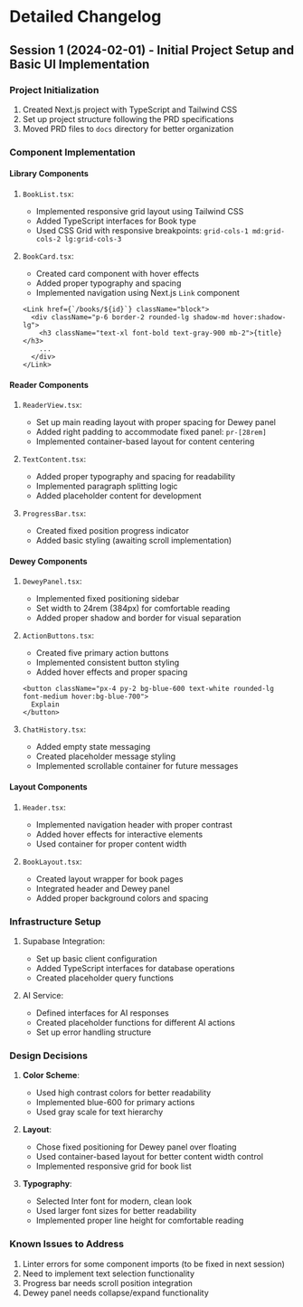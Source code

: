 # Detailed Changelog

## Session 1 (2024-02-01) - Initial Project Setup and Basic UI Implementation

### Project Initialization
1. Created Next.js project with TypeScript and Tailwind CSS
2. Set up project structure following the PRD specifications
3. Moved PRD files to `docs` directory for better organization

### Component Implementation

#### Library Components
1. `BookList.tsx`:
   - Implemented responsive grid layout using Tailwind CSS
   - Added TypeScript interfaces for Book type
   - Used CSS Grid with responsive breakpoints: `grid-cols-1 md:grid-cols-2 lg:grid-cols-3`

2. `BookCard.tsx`:
   - Created card component with hover effects
   - Added proper typography and spacing
   - Implemented navigation using Next.js `Link` component
   ```tsx
   <Link href={`/books/${id}`} className="block">
     <div className="p-6 border-2 rounded-lg shadow-md hover:shadow-lg">
       <h3 className="text-xl font-bold text-gray-900 mb-2">{title}</h3>
       ...
     </div>
   </Link>
   ```

#### Reader Components
1. `ReaderView.tsx`:
   - Set up main reading layout with proper spacing for Dewey panel
   - Added right padding to accommodate fixed panel: `pr-[28rem]`
   - Implemented container-based layout for content centering

2. `TextContent.tsx`:
   - Added proper typography and spacing for readability
   - Implemented paragraph splitting logic
   - Added placeholder content for development

3. `ProgressBar.tsx`:
   - Created fixed position progress indicator
   - Added basic styling (awaiting scroll implementation)

#### Dewey Components
1. `DeweyPanel.tsx`:
   - Implemented fixed positioning sidebar
   - Set width to 24rem (384px) for comfortable reading
   - Added proper shadow and border for visual separation

2. `ActionButtons.tsx`:
   - Created five primary action buttons
   - Implemented consistent button styling
   - Added hover effects and proper spacing
   ```tsx
   <button className="px-4 py-2 bg-blue-600 text-white rounded-lg font-medium hover:bg-blue-700">
     Explain
   </button>
   ```

3. `ChatHistory.tsx`:
   - Added empty state messaging
   - Created placeholder message styling
   - Implemented scrollable container for future messages

#### Layout Components
1. `Header.tsx`:
   - Implemented navigation header with proper contrast
   - Added hover effects for interactive elements
   - Used container for proper content width

2. `BookLayout.tsx`:
   - Created layout wrapper for book pages
   - Integrated header and Dewey panel
   - Added proper background colors and spacing

### Infrastructure Setup
1. Supabase Integration:
   - Set up basic client configuration
   - Added TypeScript interfaces for database operations
   - Created placeholder query functions

2. AI Service:
   - Defined interfaces for AI responses
   - Created placeholder functions for different AI actions
   - Set up error handling structure

### Design Decisions
1. **Color Scheme**:
   - Used high contrast colors for better readability
   - Implemented blue-600 for primary actions
   - Used gray scale for text hierarchy

2. **Layout**:
   - Chose fixed positioning for Dewey panel over floating
   - Used container-based layout for better content width control
   - Implemented responsive grid for book list

3. **Typography**:
   - Selected Inter font for modern, clean look
   - Used larger font sizes for better readability
   - Implemented proper line height for comfortable reading

### Known Issues to Address
1. Linter errors for some component imports (to be fixed in next session)
2. Need to implement text selection functionality
3. Progress bar needs scroll position integration
4. Dewey panel needs collapse/expand functionality 